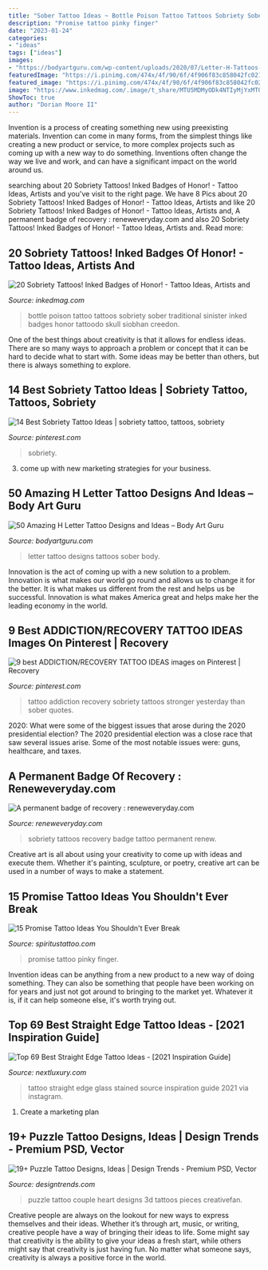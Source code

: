 ```yaml
---
title: "Sober Tattoo Ideas ~ Bottle Poison Tattoo Tattoos Sobriety Sober Traditional Sinister Inked Badges Honor Tattoodo Skull Siobhan Creedon"
description: "Promise tattoo pinky finger"
date: "2023-01-24"
categories:
- "ideas"
tags: ["ideas"]
images:
- "https://bodyartguru.com/wp-content/uploads/2020/07/Letter-H-Tattoos-40.jpg"
featuredImage: "https://i.pinimg.com/474x/4f/90/6f/4f906f83c858042fc0210d6d7704ce39--daily-reminder-time-tattoos.jpg"
featured_image: "https://i.pinimg.com/474x/4f/90/6f/4f906f83c858042fc0210d6d7704ce39--daily-reminder-time-tattoos.jpg"
image: "https://www.inkedmag.com/.image/t_share/MTU5MDMyODk4NTIyMjYxMTQx/97c36f7ee6aea29748d96ae4e748bfe9--poison-tattoo-bottle-bottle-tattoo.jpg"
ShowToc: true
author: "Dorian Moore II"
---
```



Invention is a process of creating something new using preexisting materials. Invention can come in many forms, from the simplest things like creating a new product or service, to more complex projects such as coming up with a new way to do something. Inventions often change the way we live and work, and can have a significant impact on the world around us.

	

		
searching about 20 Sobriety Tattoos! Inked Badges of Honor! - Tattoo Ideas, Artists and you've visit to the right page. We have 8 Pics about 20 Sobriety Tattoos! Inked Badges of Honor! - Tattoo Ideas, Artists and like 20 Sobriety Tattoos! Inked Badges of Honor! - Tattoo Ideas, Artists and, A permanent badge of recovery : reneweveryday.com and also 20 Sobriety Tattoos! Inked Badges of Honor! - Tattoo Ideas, Artists and. Read more:
		
    
## 20 Sobriety Tattoos! Inked Badges Of Honor! - Tattoo Ideas, Artists And

<img loading=lazy src="https://www.inkedmag.com/.image/t_share/MTU5MDMyODk4NTIyMjYxMTQx/97c36f7ee6aea29748d96ae4e748bfe9--poison-tattoo-bottle-bottle-tattoo.jpg" onerror="this.onerror=null;this.src='https://tse3.mm.bing.net/th?id=OIP.w28DIwJQ1cXo5bb0B0IM-QHaHa&amp;pid=15.1';" alt="20 Sobriety Tattoos! Inked Badges of Honor! - Tattoo Ideas, Artists and">

_Source: inkedmag.com_

>bottle poison tattoo tattoos sobriety sober traditional sinister inked badges honor tattoodo skull siobhan creedon. 

	

One of the best things about creativity is that it allows for endless ideas. There are so many ways to approach a problem or concept that it can be hard to decide what to start with. Some ideas may be better than others, but there is always something to explore.

    
## 14 Best Sobriety Tattoo Ideas | Sobriety Tattoo, Tattoos, Sobriety

<img loading=lazy src="https://i.pinimg.com/474x/4f/90/6f/4f906f83c858042fc0210d6d7704ce39--daily-reminder-time-tattoos.jpg" onerror="this.onerror=null;this.src='https://tse4.mm.bing.net/th?id=OIP.wYn-hfzgtFNKg5KQBmLmiAAAAA&amp;pid=15.1';" alt="14 Best Sobriety Tattoo Ideas | sobriety tattoo, tattoos, sobriety">

_Source: pinterest.com_

>sobriety. 

	

3. come up with new marketing strategies for your business.

    
## 50 Amazing H Letter Tattoo Designs And Ideas – Body Art Guru

<img loading=lazy src="https://bodyartguru.com/wp-content/uploads/2020/07/Letter-H-Tattoos-40.jpg" onerror="this.onerror=null;this.src='https://tse4.mm.bing.net/th?id=OIP.LBnw4WAxbDrJ-QPmG8PO_QAAAA&amp;pid=15.1';" alt="50 Amazing H Letter Tattoo Designs and Ideas – Body Art Guru">

_Source: bodyartguru.com_

>letter tattoo designs tattoos sober body. 

	

Innovation is the act of coming up with a new solution to a problem. Innovation is what makes our world go round and allows us to change it for the better. It is what makes us different from the rest and helps us be successful. Innovation is what makes America great and helps make her the leading economy in the world.

    
## 9 Best ADDICTION/RECOVERY TATTOO IDEAS Images On Pinterest | Recovery

<img loading=lazy src="https://i.pinimg.com/736x/65/23/9f/65239f66a053d789f7d97e48fc9e1d0e--sober-life-addiction-recovery.jpg" onerror="this.onerror=null;this.src='https://tse4.mm.bing.net/th?id=OIP.TgXr1tkU4By9n7YTfUsMogDfEs&amp;pid=15.1';" alt="9 best ADDICTION/RECOVERY TATTOO IDEAS images on Pinterest | Recovery">

_Source: pinterest.com_

>tattoo addiction recovery sobriety tattoos stronger yesterday than sober quotes. 

	

2020: What were some of the biggest issues that arose during the 2020 presidential election?
The 2020 presidential election was a close race that saw several issues arise. Some of the most notable issues were: guns, healthcare, and taxes.

    
## A Permanent Badge Of Recovery : Reneweveryday.com

<img loading=lazy src="http://www.reneweveryday.com/assets/1/7/204a22dae50d42d592fac4e5da3900351.JPG" onerror="this.onerror=null;this.src='https://tse3.mm.bing.net/th?id=OIP.mre3YZBIgxAwfvYIBp__sgHaHa&amp;pid=15.1';" alt="A permanent badge of recovery : reneweveryday.com">

_Source: reneweveryday.com_

>sobriety tattoos recovery badge tattoo permanent renew. 

	

Creative art is all about using your creativity to come up with ideas and execute them. Whether it's painting, sculpture, or poetry, creative art can be used in a number of ways to make a statement.

    
## 15 Promise Tattoo Ideas You Shouldn&#039;t Ever Break

<img loading=lazy src="http://www.spiritustattoo.com/wp-content/uploads/2015/11/pinky-promise-tattoo-for-girls.jpg" onerror="this.onerror=null;this.src='https://tse3.mm.bing.net/th?id=OIP.HRDJeTeh0NTdYwG6rbHq2QHaHa&amp;pid=15.1';" alt="15 Promise Tattoo Ideas You Shouldn&#039;t Ever Break">

_Source: spiritustattoo.com_

>promise tattoo pinky finger. 

	

Invention ideas can be anything from a new product to a new way of doing something. They can also be something that people have been working on for years and just not got around to bringing to the market yet. Whatever it is, if it can help someone else, it's worth trying out.

    
## Top 69 Best Straight Edge Tattoo Ideas - [2021 Inspiration Guide]

<img loading=lazy src="https://nextluxury.com/wp-content/uploads/Straight-Edge-Arm-Area-Tattoo-aimieferreiratattoos.jpg" onerror="this.onerror=null;this.src='https://tse4.mm.bing.net/th?id=OIP.Kri5weGziPiT4sBPwvjabQHaIf&amp;pid=15.1';" alt="Top 69 Best Straight Edge Tattoo Ideas - [2021 Inspiration Guide]">

_Source: nextluxury.com_

>tattoo straight edge glass stained source inspiration guide 2021 via instagram. 

	

1. Create a marketing plan 

    
## 19+ Puzzle Tattoo Designs, Ideas | Design Trends - Premium PSD, Vector

<img loading=lazy src="https://images.designtrends.com/wp-content/uploads/2016/06/09115753/Puzzle-Couple-Tattoo-Design.jpg" onerror="this.onerror=null;this.src='https://tse4.mm.bing.net/th?id=OIP.thmwnvAoLJKEKvzXO6eYuAHaJQ&amp;pid=15.1';" alt="19+ Puzzle Tattoo Designs, Ideas | Design Trends - Premium PSD, Vector">

_Source: designtrends.com_

>puzzle tattoo couple heart designs 3d tattoos pieces creativefan. 

	

Creative people are always on the lookout for new ways to express themselves and their ideas. Whether it’s through art, music, or writing, creative people have a way of bringing their ideas to life. Some might say that creativity is the ability to give your ideas a fresh start, while others might say that creativity is just having fun. No matter what someone says, creativity is always a positive force in the world.

